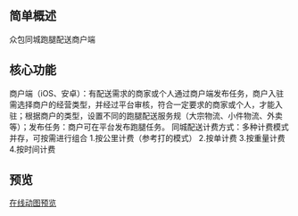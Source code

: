 ## 简单概述
众包同城跑腿配送商户端

## 核心功能
  商户端（iOS、安卓）：有配送需求的商家或个人通过商户端发布任务，商户入驻需选择商户的经营类型，并经过平台审核，符合一定要求的商家或个人，才能入驻；根据商户的类型，设置不同的跑腿配送服务规（大宗物流、小件物流、外卖等）；发布任务：商户可在平台发布跑腿任务。
  同城配送计费方式：多种计费模式并存，可按需进行组合
  1.按公里计费（参考打的模式）
  2.按单计费
  3.按重量计费
  4.按时间计费
## 预览   
  [在线动图预览](https://github.com/all3nyuan/delivery/raw/master/delivery-demo.gif)




